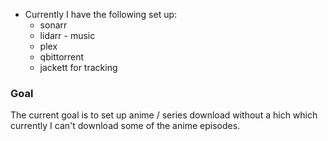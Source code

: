 
- Currently I have the following set up: 
	- sonarr
	- lidarr - music 
	- plex
	- qbittorrent 
	- jackett for tracking 

### Goal 

The current goal is to set up anime / series download without a hich which currently I can't download some of the anime episodes. 


